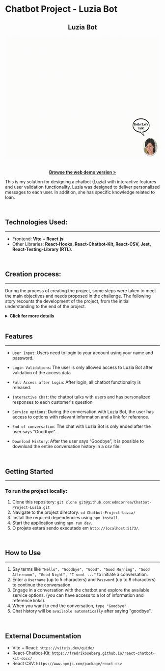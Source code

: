 # Chatbot Project - Luzia Bot

<div align="center">

  ## Luzia Bot
  
  <div align="center">
    <img width="700" height="400" src="src/assets/chatbotLuzia.gif">
  </div>
  
  <br />
  
  <p align="center">
    <a href="https://luzia-chatbot.vercel.app/"><strong>Browse the web demo version »</strong></a>
  </p>
</div>


This is my solution for designing a chatbot (Luzia) with interactive features and user validation functionality. Luzia was designed to deliver personalized messages to each user. In addition, she has specific knowledge related to loan.

<br>

## Technologies Used:
---

- Frontend: **Vite + React.js**
- Other Libraries: **React-Hooks, React-Chatbot-Kit, React-CSV, Jest, React-Testing-Library (RTL).**

<br>

## Creation process:
---

During the process of creating the project, some steps were taken to meet the main objectives and needs proposed in the challenge. The following story recounts the development of the project, from the initial understanding to the end of the project.

<details>

<summary><strong>Click for more details</strong></summary>

- Reading and Understanding the Project:
After receiving the Full Stack Developer Review challenge, a thorough reading of the presented requirements was carried out. This included understanding expected functionality such as the need to interpret terms for conversation initiation, require a username, password and your validations, display buttons, export the historic conversation, and other. This step was essential to define the direction of development.

- Use of new technologies: The challenge proposes the creation of a chatbot. Initially then, I dedicated time to learning related technologies, through tutorials, documentation and code examples to acquire the necessary knowledge to implement the project. Finally, I decided to implement the `react-chatbot-kit` and `React-csv` library for its construction, since it presented what was necessary for the development of the project.

- Creation of the MVP: Once the design decisions were finalized, an MVP (Minimum Viable Product) was created. In this phase, the basic components of the frontend application were developed to guarantee a functional code.

- Review of Components and Functionalities: With the basic functionality implemented, a review of the developed components was carried out. Code improvements, style adjustments and refactorings were made to ensure the quality and usability of the chatbot.

- Creating Tests: To ensure the quality and stability of the code, tests were developed using the Jest and React Testing Library.

</br>

</details>

<br>

## Features
---
- `User Input`: Users need to login to your account using your name and password.

- `Login Validations`: The user is only allowed access to Luzia Bot after validation of the access data

- `Full Access after Login`: After login, all chatbot functionality is released.

- `Interactive Chat`: the chatbot talks with users and has personalized responses to each customer's question

- `Service options`: During the conversation with Luzia Bot, the user has access to options with relevant information and a link for reference.

- `End of conversation`: The chat with Luzia Bot is only ended after the user says "Goodbye".

- `Download History`: After the user says “Goodbye”, it is possible to download the entire conversation history in a csv file.

<br>

## Getting Started
---

### To run the project locally:

1. Clone this repository: `git clone git@github.com:edmcorrea/Chatbot-Project-Luzia.git`
2. Navigate to the project directory: `cd Chatbot-Project-Luzia/`
3. Install the required dependencies using `npm install`.
4. Start the application using `npm run dev`.
5. O projeto estará sendo executado em `http://localhost:5173/`.

<br>

## How to Use
---

1. Say terms like `"Hello", "Goodbye", "Good", "Good Morning", "Good Afternoon", "Good Night", "I want ..."` to initiate a conversation.
2. Enter a `Username` (up to 5 characters) and `Password` (up to 8 characters) to continue the conversation.
3. Engage in a conversation with the chatbot and explore the available service options. (you can have access to a lot of information and reference links).
4. When you want to end the conversation, `type "Goodbye"`.
5. Chat history will be `available automatically` after saying "goodbye".

<br>

## External Documentation

- Vite + React: `https://vitejs.dev/guide/`
- React-Chatbot-Kit: `https://fredrikoseberg.github.io/react-chatbot-kit-docs/`
- React CSV: `https://www.npmjs.com/package/react-csv`
